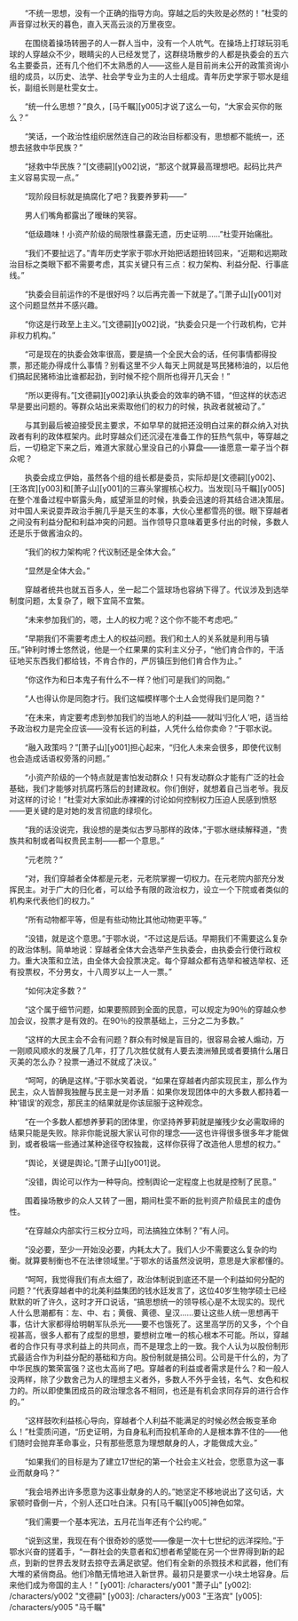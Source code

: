 　　“不统一思想，没有一个正确的指导方向。穿越之后的失败是必然的！”杜雯的声音穿过秋天的暮色，直入天高云淡的万里夜空。

　　在围绕着操场转圈子的人一群人当中，没有一个人吭气。在操场上打球玩羽毛球的人穿越众不少，眼睛尖的人已经发觉了，这群绕场散步的人都是执委会的五六名主要委员，还有几个他们不太熟悉的人——这些人是目前尚未公开的政策资询小组的成员，以历史、法学、社会学专业为主的人士组成。青年历史学家于鄂水是组长，副组长则是杜雯女士。

　　“统一什么思想？”良久，[马千瞩][y005]才说了这么一句，“大家会买你的账么？”

　　“笑话，一个政治性组织居然连自己的政治目标都没有，思想都不能统一，还想去拯救中华民族？”

　　“拯救中华民族？”[文德嗣][y002]说，“那这个就算最高理想吧。起码比共产主义容易实现一点。”

　　“现阶段目标就是搞腐化了吧？我要养萝莉——”

　　男人们嘴角都露出了暧昧的笑容。

　　“低级趣味！小资产阶级的局限性暴露无遗，历史证明……”杜雯开始痛批。

　　“我们不要扯远了。”青年历史学家于鄂水开始把话题扭转回来，“近期和远期政治目标之类眼下都不需要考虑，其实关键只有三点：权力架构、利益分配、行事底线。”

　　“执委会目前运作的不是很好吗？以后再完善一下就是了。”[萧子山][y001]对这个问题显然并不感兴趣。

　　“你这是行政至上主义。”[文德嗣][y002]说，“执委会只是一个行政机构，它并非权力机构。”

　　“可是现在的执委会效率很高，要是搞一个全民大会的话，任何事情都得投票，那还能办得成什么事情？别看这里不少人每天上网就是骂民猪柿油的，以后他们搞起民猪柿油比谁都起劲，到时候不挖个厕所也得开几天会！”

　　“所以更得有。”[文德嗣][y002]承认执委会的效率的确不错，“但这样的状态迟早是要出问题的。等群众站出来索取他们的权力的时候，执政者就被动了。”

　　与其到最后被迫接受民主要求，不如早早的就把还没明白过来的群众纳入对执政者有利的政体框架内。此时穿越众们还沉浸在准备工作的狂热气氛中，等穿越之后，一切稳定下来之后，难道大家就心里没自己的小算盘——谁愿意一辈子当个群众呢？

　　执委会成立伊始，虽然各个组的组长都是委员，实际却是[文德嗣][y002]、[王洛宾][y003]和[萧子山][y001]的三寡头掌握核心权力。当发现[马千瞩][y005]在整个准备过程中崭露头角，威望渐显的时候，执委会迅速的将其结合进决策层。对中国人来说耍弄政治手腕几乎是天生的本事，大伙心里都雪亮的很。眼下穿越者之间没有利益分配和利益冲突的问题。当作领导只意味着更多付出的时候，多数人还是乐于做酱油众的。

　　“我们的权力架构呢？代议制还是全体大会。”

　　“显然是全体大会。”

　　穿越者统共也就五百多人，坐一起二个篮球场也容纳下得了。代议涉及到选举制度问题，太复杂了，眼下宜简不宜繁。

　　“未来参加我们的，嗯，土人的权力呢？这个你不能不考虑吧。”

　　“早期我们不需要考虑土人的权益问题。我们和土人的关系就是利用与镇压。”钟利时博士悠然说，他是一个红果果的实利主义分子，“他们肯合作的，干活征地买东西我们都给钱，不肯合作的，严厉镇压到他们肯合作为止。”

　　“你这作为和日本鬼子有什么不一样？他们可是我们的同胞。”

　　“人也得认你是同胞才行。我们这幅模样哪个土人会觉得我们是同胞？”

　　“在未来，肯定要考虑到参加我们的当地人的利益——就叫‘归化人’吧，适当给予政治权力是完全应该——没有长远的利益，人凭什么给你卖命？”于鄂水说。

　　“融入政策吗？”[萧子山][y001]担心起来，“归化人未来会很多，即使代议制也会造成话语权旁落的问题。”

　　“小资产阶级的一个特点就是害怕发动群众！只有发动群众才能有广泛的社会基础，我们才能够对抗腐朽落后的封建政权。你们倒好，就想着自己当老爷。我反对这样的讨论！”杜雯对大家如此赤裸裸的讨论如何控制权力压迫人民感到愤怒——更关键的是对她的发言彻底的绿坝化。

　　“我的话没说完，我设想的是类似古罗马那样的政体，”于鄂水继续解释道，“贵族共和制或者叫权贵民主制——都一个意思。”

　　“元老院？”

　　“对，我们穿越者全体都是元老，元老院掌握一切权力。在元老院内部充分发挥民主。对于广大的归化者，可以给予有限的政治权力，设立一个下院或者类似的机构来代表他们的权力。”

　　“所有动物都平等，但是有些动物比其他动物更平等。”

　　“没错，就是这个意思。”于鄂水说，“不过这是后话。早期我们不需要这么复杂的政治体制。简单地说：穿越者全体大会选举产生执委会，由执委会行使行政权力。重大决策和立法，由全体大会投票决定。每个穿越众都有选举和被选举权、还有投票权，不分男女，十八周岁以上一人一票。”

　　“如何决定多数？”

　　“这个属于细节问题，如果要照顾到全面的民意，可以规定为90％的穿越众参加会议，投票才是有效的。在90％的投票基础上，三分之二为多数。”

　　“这样的大民主会不会有问题？群众有时候是盲目的，很容易会被人煽动，万一刚顺风顺水的发展了几年，打了几次胜仗就有人要去澳洲殖民或者要搞什么屠日灭美的怎么办？投票一通过不就成了决议。”

　　“呵呵，的确是这样。”于鄂水笑着说，“如果在穿越者内部实现民主，那么作为民主，众人皆醉我独醒与民主是一对矛盾：如果你发现团体中的大多数人都持着一种‘错误’的观念，那民主的结果就是你该屈服于这种观念。

　　“在一个多数人都想养萝莉的团体里，你坚持养萝莉就是摧残少女必需取缔的结果只能是失败。除非你能说服大家认可你的理念——这也许得很多很多年才能做到，或者极端一些通过某种途径夺权独裁，这样你获得了改造他人思想的权力。”

　　“舆论，关键是舆论。”[萧子山][y001]说。

　　“没错，舆论可以作为一种导向。控制舆论一定程度上也就是控制了民意。”

　　围着操场散步的众人又转了一圈，期间杜雯不断的批判资产阶级民主的虚伪性。

　　“在穿越众内部实行三权分立吗，司法搞独立体制？”有人问。

　　“没必要，至少一开始没必要，内耗太大了。我们人少不需要这么复杂的均衡。就算要制衡也不在法律领域里。”于鄂水的话虽然没说明，意思是大家都懂的。

　　“呵呵，我觉得我们有点太细了，政治体制说到底还不是一个利益如何分配的问题？”代表穿越者中的北美利益集团的钱水廷发言了，这位40岁生物学硕士已经默默的听了许久，这时才开口说话，“搞思想统一的领导核心是不太现实的。现代人什么思潮都有：左、中、右；黄俄、黄德、皇汉……要让这些人统一思想再干事，估计大家都得给明朝军队杀光——要不也饿死了。这里高学历的又多，个个自视甚高，很多人都有了成型的思想，要想树立唯一的核心根本不可能。所以，穿越者的合作只有寻求利益上的共同点，而不是理念上的一致。我个人认为以股份制形式最适合作为利益分配的基础和方向。股份制就是搞公司。公司是干什么的，为了中华民族的繁荣富强？这也太高尚了吧。穿越者的利益或者需求是什么？和一般人没两样，除了少数舍己为人的理想主义者外，多数人不外乎金钱，名气、女色和权力的。所以即使集团成员的政治理念各不相同，也还是有机会求同存异的进行合作的。”

　　“这样鼓吹利益核心导向，穿越者个人利益不能满足的时候必然会叛变革命么！”杜雯质问道，“历史证明，为自身私利而投机革命的人是根本靠不住的——他们随时会抛弃革命事业，只有那些愿意为理想献身的人，才能做成大业。”

　　“如果我们的目标是为了建立17世纪的第一个社会主义社会，您愿意为这一事业而献身吗？”

　　“我会培养出许多愿意为这事业献身的人的。”她坚定不移地说出了这句话，大家顿时昏倒一片，个别人还口吐白沫。只有[马千瞩][y005]神色如常。

　　“我们需要一个基本宪法，五月花当年还有个公约呢。”

　　“说到这里，我现在有个很奇妙的感觉——像是一次十七世纪的远洋探险。”于鄂水兴奋的搓着手，“一群社会的失意者和幻想者希望能在另一个世界得到新的起点，到新的世界去发财去掠夺去满足欲望。他们有全新的杀戮技术和武器，他们有大堆的紧俏商品。他们冷酷无情地进入新世界。最初只是要求一小块土地容身。后来他们成为帝国的主人！”
[y001]: /characters/y001 "萧子山"
[y002]: /characters/y002 "文德嗣"
[y003]: /characters/y003 "王洛宾"
[y005]: /characters/y005 "马千瞩"
